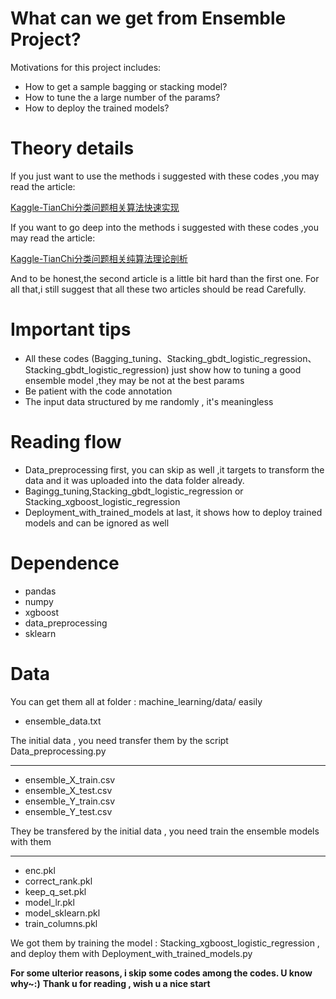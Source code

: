 # What can we get from Ensemble Project?
Motivations for this project includes:
- How to get a sample bagging or stacking model?
- How to tune the a large number of the params?
- How to deploy the trained models?

# Theory details
If you just want to use the methods i suggested with these codes ,you may read the article:

[Kaggle-TianChi分类问题相关算法快速实现](http://shataowei.com/2017/12/28/Kaggle-TianChi分类问题相关算法快速实现/)

If you want to go deep into the methods i suggested with these codes ,you may read the article:

[Kaggle-TianChi分类问题相关纯算法理论剖析](http://shataowei.com/2017/12/29/Kaggle-TianChi分类问题相关纯算法理论剖析/)

And to be honest,the second article is a little bit hard than the first one. For all that,i still suggest that all these two articles should be read Carefully.
  
# Important tips
- All these codes (Bagging_tuning、Stacking_gbdt_logistic_regression、Stacking_gbdt_logistic_regression) just show how to tuning a good ensemble model ,they may be not at the best params
- Be patient with the code annotation
- The input data structured by me randomly , it's meaningless

# Reading flow
- Data_preprocessing first, you can skip as well ,it targets to transform the data and it was uploaded into the data folder already. 
- Bagingg_tuning,Stacking_gbdt_logistic_regression or Stacking_xgboost_logistic_regression
- Deployment_with_trained_models at last, it shows how to deploy trained models and can be ignored as well

# Dependence
- pandas
- numpy
- xgboost
- data_preprocessing
- sklearn

# Data
You can get them all at folder : machine_learning/data/ easily
- ensemble_data.txt

The initial data , you need transfer them by the script Data_preprocessing.py
****
- ensemble_X_train.csv
- ensemble_X_test.csv
- ensemble_Y_train.csv
- ensemble_Y_test.csv

They be transfered by the initial data , you need train the ensemble models with them
****
- enc.pkl
- correct_rank.pkl
- keep_q_set.pkl
- model_lr.pkl
- model_sklearn.pkl
- train_columns.pkl

We got them by training the model : Stacking_xgboost_logistic_regression , and deploy them with Deployment_with_trained_models.py



**For some ulterior reasons, i skip some codes among the codes. U know why~:)**
**Thank u for reading , wish u a nice start**